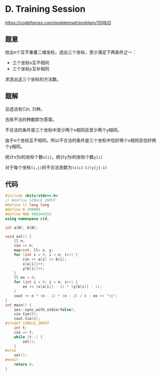 # D. Training Session
https://codeforces.com/problemset/problem/1598/D

## 题意

给出n个互不重叠二维坐标，选出三个坐标，至少满足下两条件之一：
* 三个坐标x互不相同
* 三个坐标y互补相同

求选出这三个坐标的方法数。

## 题解

总选法有C(n, 3)种。

去除不法的种数即为答案。

不合法的条件是三个坐标中至少两个x相同且至少两个y相同。

由于n个坐标互不相同，所以不合法的条件是三个坐标中恰好两个x相同且恰好两个y相同。

统计x为i的坐标个数`x[i]`，统计y为i的坐标个数`y[i]`

对于每个坐标`(i,j)`的不合法贡献为`(x[i]-1)(y[j]-1)`

## 代码

``` cpp
#include <bits/stdc++.h>
// #define SINGLE_INPUT
#define ll long long
#define N 200005
#define MOD 998244353
using namespace std;

int a[N], b[N];

void sol() {
    ll n;
    cin >> n;
    map<int, ll> x, y;
    for (int i = 0; i < n; i++) {
        cin >> a[i] >> b[i];
        x[a[i]]++;
        y[b[i]]++;
    }
    ll ex = 0;
    for (int i = 0; i < n; i++) {
        ex += (x[a[i]] - 1) * (y[b[i]] - 1);
    }
    cout << n * (n - 1) * (n - 2) / 6 - ex << "\n";
}
int main() {
    ios::sync_with_stdio(false);
    cin.tie(0);
    cout.tie(0);
#ifndef SINGLE_INPUT
    int t;
    cin >> t;
    while (t--) {
        sol();
    }
#else
    sol();
#endif
    return 0;
}
```